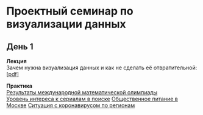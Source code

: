 # Проектный семинар по визуализации данных

## День 1
**Лекция**<br>
Зачем нужна визуализация данных и как не сделать её отвратительной: [[pdf]](/lections/lection_1.pdf)<br>

**Практика**<br>
[Результаты международной математической олимпиады](https://www.imo-official.org/year_country_r.aspx?year=2020&column=total&order=desc)<br>
[Уровень интереса к сериалам в поиске](https://trends.google.ru/trends/explore?q=%D1%81%D0%B5%D1%80%D0%B8%D0%B0%D0%BB%D1%8B%20%D1%81%D0%BC%D0%BE%D1%82%D1%80%D0%B5%D1%82%D1%8C%20%D0%BE%D0%BD%D0%BB%D0%B0%D0%B9%D0%BD&geo=RU)
[Общественное питание в Москве](https://data.mos.ru/opendata/7710881420-obshchestvennoe-pitanie-v-moskve)
[Ситуация с коронавирусом по регионам](https://xn--80aesfpebagmfblc0a.xn--p1ai/information/)

